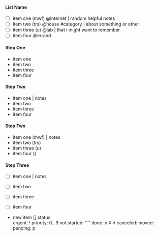 #### List Name ####
- [ ] item one (mwf) @internet | random helpful notes
- [ ] item two (trs) @house #category | about something or other
- [ ] item three (u) @lab | that i might want to remember
- [ ] item four @errand

#### Step One ####
- item one
- item two
- item three
- item four

#### Step Two ####
- item one | notes
- item two
- item three
- item four

#### Step Two ####
- item one (mwf) | notes
- item two (trs)
- item three (u)
- item four ()


#### Step Three ####
- [ ] item one | notes
- [ ] item two
- [ ] item three
- [ ] item four


-   new item
[]  status  
      urgent: !
      priority: 0...9
      not started: " "
      done: x X √
      canceled:
      moved:
      pending: p
